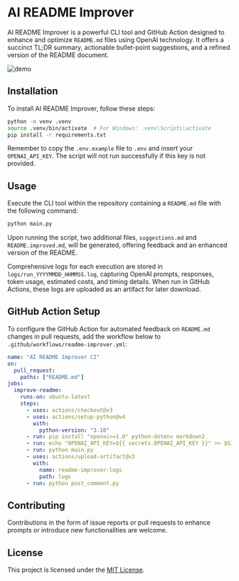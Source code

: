 # AI README Improver

AI README Improver is a powerful CLI tool and GitHub Action designed to enhance and optimize `README.md` files using OpenAI technology. It offers a succinct TL;DR summary, actionable bullet-point suggestions, and a refined version of the README document.

![demo](https://via.placeholder.com/600x200.png?text=AI+README+Improver+Demo)

## Installation

To install AI README Improver, follow these steps:

```bash
python -m venv .venv
source .venv/bin/activate  # For Windows: .venv\Scripts\activate
pip install -r requirements.txt
```

Remember to copy the `.env.example` file to `.env` and insert your `OPENAI_API_KEY`. The script will not run successfully if this key is not provided.

## Usage

Execute the CLI tool within the repository containing a `README.md` file with the following command:

```bash
python main.py
```

Upon running the script, two additional files, `suggestions.md` and `README.improved.md`, will be generated, offering feedback and an enhanced version of the README.

Comprehensive logs for each execution are stored in `logs/run_YYYYMMDD_HHMMSS.log`, capturing OpenAI prompts, responses, token usage, estimated costs, and timing details. When run in GitHub Actions, these logs are uploaded as an artifact for later download.

## GitHub Action Setup

To configure the GitHub Action for automated feedback on `README.md` changes in pull requests, add the workflow below to `.github/workflows/readme-improver.yml`:

```yaml
name: "AI README Improver CI"
on:
  pull_request:
    paths: ["README.md"]
jobs:
  improve-readme:
    runs-on: ubuntu-latest
    steps:
      - uses: actions/checkout@v3
      - uses: actions/setup-python@v4
        with:
          python-version: "3.10"
      - run: pip install "openai>=1.0" python-dotenv markdown2
      - run: echo "OPENAI_API_KEY=${{ secrets.OPENAI_API_KEY }}" >> $GITHUB_ENV
      - run: python main.py
      - uses: actions/upload-artifact@v3
        with:
          name: readme-improver-logs
          path: logs
      - run: python post_comment.py
```

## Contributing

Contributions in the form of issue reports or pull requests to enhance prompts or introduce new functionalities are welcome.

## License

This project is licensed under the [MIT License](LICENSE).